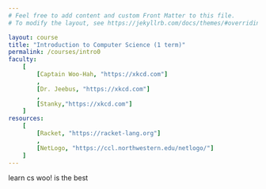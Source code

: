 ```yaml
---
# Feel free to add content and custom Front Matter to this file.
# To modify the layout, see https://jekyllrb.com/docs/themes/#overriding-theme-defaults

layout: course
title: "Introduction to Computer Science (1 term)"
permalink: /courses/intro0
faculty:
    [
        [Captain Woo-Hah, "https://xkcd.com"]
        ,
        [Dr. Jeebus, "https://xkcd.com"]
        ,
        [Stanky,"https://xkcd.com"]
    ]
resources:
    [
        [Racket, "https://racket-lang.org"]
        ,
        [NetLogo, "https://ccl.northwestern.edu/netlogo/"]
    ]
---
```


learn cs woo! is the best
